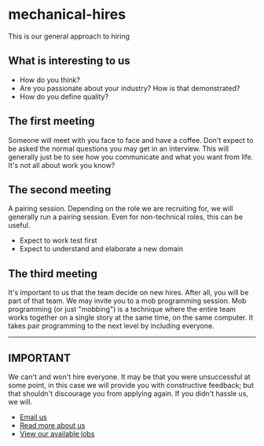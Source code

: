 # mechanical-hires
This is our general approach to hiring

## What is interesting to us
- How do you think?
- Are you passionate about your industry? How is that demonstrated?
- How do you define quality?

## The first meeting
Someone will meet with you face to face and have a coffee. Don't expect to be asked the normal questions you may get in an interview. This will generally just be to see how you communicate and what you want from life. It's not all about work you know?

## The second meeting
A pairing session.
Depending on the role we are recruiting for, we will generally run a pairing session. Even for non-technical roles, this can be useful.
  - Expect to work test first
  - Expect to understand and elaborate a new domain

## The third meeting
It's important to us that the team decide on new hires. After all, you will be part of that team.
We may invite you to a mob programming session. Mob programming (or just "mobbing") is a technique where the entire team works together on a single story at the same time, on the same computer. It takes pair programming to the next level by including everyone.

---

## IMPORTANT

We can't and won't hire everyone. It may be that you were unsuccessful at some point, in this case we will provide you with constructive feedback; but that shouldn't discourage you from applying again. If you didn't hassle us, we will.

* [Email us](mailto:contact@mechanicalrock.io)
* [Read more about us](https://www.linkedin.com/company/mechanical-rock/)
* [View our available jobs](https://www.linkedin.com/jobs/search/?f_C=18148543&locationId=AUSTRALIA)
